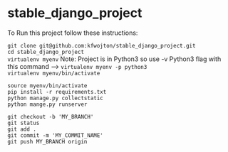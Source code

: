 # stable_django_project

To Run this project follow these instructions:  






`git clone git@github.com:kfwojton/stable_django_project.git`  
`cd stable_django_project`  
`virtualenv myenv` Note: Project is in Python3 so use -v Python3 flag with this command --> `virtualenv myenv -p python3`    
`virtualenv myenv/bin/activate`  

`source myenv/bin/activate`  
`pip install -r requirements.txt`    
`python manage.py collectstatic`    
`python mange.py runserver`
 
 
`git checkout -b 'MY_BRANCH'`   
`git status`   
`git add . `   
`git commit -m 'MY_COMMIT_NAME'`   
`git push MY_BRANCH origin `   

